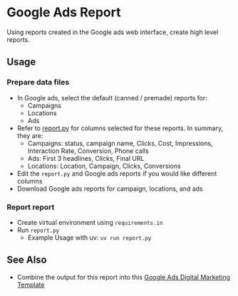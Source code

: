 # Google Ads Report

Using reports created in the Google ads web interface, create high level
reports.

## Usage

### Prepare data files

- In Google ads, select the default (canned / premade) reports for:
  - Campaigns
  - Locations
  - Ads
- Refer to [report.py](./report.py) for columns selected for these reports. In
  summary, they are:
  - Campaigns: status, campaign name, Clicks, Cost, Impressions, Interaction
    Rate, Conversion, Phone calls
  - Ads: First 3 headlines, Clicks, Final URL
  - Locations: Location, Campaign, Clicks, Conversions
- Edit the `report.py` and Google ads reports if you would like different
  columns
- Download Google ads reports for campaign, locations, and ads

### Report report

- Create virtual environment using `requirements.in`
- Run `report.py`
  - Example Usage with uv: `uv run report.py`

## See Also

- Combine the output for this report into this [Google Ads Digital Marketing Template](https://justunsix.github.io/garden/notes/650-business-comms-marketing-template-digital-report/)
